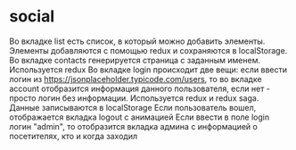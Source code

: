 # social
Во вкладке list есть список, в который можно добавить элементы. Элементы добавляются с помощью redux и сохраняются в localStorage.
Во вкладке contacts генерируется страница с заданным именем. Используется redux 
Во вкладке login происходит две вещи: если ввести логин из https://jsonplaceholder.typicode.com/users, то во вкладке account отобразится информация данного пользователя, если нет - просто логин без информации. Используется redux и redux saga. Данные записываются в localStorage
Если пользователь вошел, отображается вкладка logout с анимацией
Если ввести в поле login логин "admin", то отобразится вкладка админа с информацией о посетителях, кто и когда заходил
